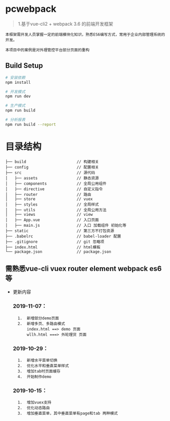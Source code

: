 # pcwebpack

> 1.基于vue-cli2 + webpack 3.6 的前端开发框架

    本框架需开发人员掌握一定的前端模块化知识，熟悉ES6编写方式，常用于企业内部管理系统的开发。
    
    本项目中的案例是对外理管控平台部分页面的重构

## Build Setup

``` bash
# 安装依赖
npm install

# 开发模式
npm run dev

# 生产模式
npm run build

# 分析报表
npm run build --report
```

# 目录结构

```
├── build                      // 构建相关  
├── config                     // 配置相关
├── src                        // 源代码
│   ├── assets                 // 静态资源
│   ├── components             // 全局公用组件
│   ├── directive              // 自定义指令
│   ├── router                 // 路由
│   ├── store                  // vuex
│   ├── styles                 // 全局样式
│   ├── utils                  // 全局公用方法
│   ├── views                  // view
│   ├── App.vue                // 入口页面
│   ├── main.js                // 入口 加载组件 初始化等
├── static                     // 第三方不打包资源
├── .babelrc                   // babel-loader 配置
├── .gitignore                 // git 忽略项
├── index.html                 // html模板
└── package.json               // package.json
```

## 需熟悉vue-cli vuex router element webpack es6等


* 更新内容 

    ### 2019-11-07：
        1.  新增部分demo页面
        2.  新增多页、多路由模式
            index.html ==> demo 页面
            wllh.html ===> 外轮理货 页面

    ### 2019-10-29：
        1.  新增水平菜单切换
        2.  优化水平和垂直菜单样式
        3.  增加tab时页面缓存
        4.  开始制作demo

    ### 2019-10-15：
        1.  增加vuex支持
        2.  优化动态路由
        3.  增加垂直菜单，其中垂直菜单有page和tab 两种模式
